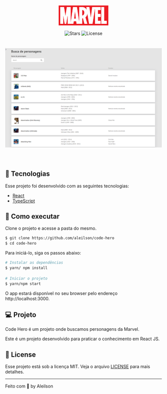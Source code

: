 <p align="center">
  <img alt="Letmeask" src=".github/logo.png" width="160px">
</p>

<p align="center">
  
  <img src="https://img.shields.io/github/stars/aleilson/code-hero?label=stars&message=MIT&color=8257E5&labelColor=000000" alt="Stars">

  <img  src="https://img.shields.io/static/v1?label=license&message=MIT&color=8257E5&labelColor=000000" alt="License">   
</p>

<h1 align="center">
    <img alt="Letmeask" src=".github/code-hero.png" />
</h1>

<br>

## 🧪 Tecnologias

Esse projeto foi desenvolvido com as seguintes tecnologias:

- [React](https://reactjs.org)
- [TypeScript](https://www.typescriptlang.org/)

## 🚀 Como executar

Clone o projeto e acesse a pasta do mesmo.

```bash
$ git clone https://github.com/aleilson/code-hero
$ cd code-hero
```

Para iniciá-lo, siga os passos abaixo:
```bash
# Instalar as dependências
$ yarn/ npm install

# Iniciar o projeto
$ yarn/npm start
```
O app estará disponível no seu browser pelo endereço http://localhost:3000.

## 💻 Projeto

Code Hero é um projeto onde buscamos personagens da Marvel.

Este é um projeto desenvolvido para praticar o conhecimento em React JS.


## 📝 License

Esse projeto está sob a licença MIT. Veja o arquivo [LICENSE](LICENSE.md) para mais detalhes.

---

Feito com 💜 by Aleilson
